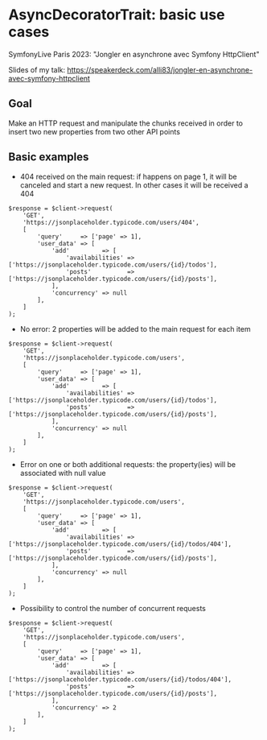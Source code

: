 # AsyncDecoratorTrait:  basic use cases

SymfonyLive Paris 2023: "Jongler en asynchrone avec Symfony HttpClient"

Slides of my talk: https://speakerdeck.com/alli83/jongler-en-asynchrone-avec-symfony-httpclient

## Goal

Make an HTTP request and manipulate the chunks received in order to insert two new properties from two other API points 

## Basic examples

- 404 received on the main request: if happens on page 1, it will be canceled and start a new request. In other cases it will be received a 404

```
$response = $client->request(
    'GET',
    'https://jsonplaceholder.typicode.com/users/404',
    [
        'query'     => ['page' => 1],
        'user_data' => [
            'add'         => [
                'availabilities' => ['https://jsonplaceholder.typicode.com/users/{id}/todos'],
                'posts'          => ['https://jsonplaceholder.typicode.com/users/{id}/posts'],
            ],
            'concurrency' => null
        ],
    ]
);

```

- No error: 2 properties will be added to the main request for each item

```
$response = $client->request(
    'GET',
    'https://jsonplaceholder.typicode.com/users',
    [
        'query'     => ['page' => 1],
        'user_data' => [
            'add'         => [
                'availabilities' => ['https://jsonplaceholder.typicode.com/users/{id}/todos'],
                'posts'          => ['https://jsonplaceholder.typicode.com/users/{id}/posts'],
            ],
            'concurrency' => null
        ],
    ]
);

```

- Error on one or both additional requests: the property(ies) will be associated with null value

```
$response = $client->request(
    'GET',
    'https://jsonplaceholder.typicode.com/users',
    [
        'query'     => ['page' => 1],
        'user_data' => [
            'add'         => [
                'availabilities' => ['https://jsonplaceholder.typicode.com/users/{id}/todos/404'],
                'posts'          => ['https://jsonplaceholder.typicode.com/users/{id}/posts'],
            ],
            'concurrency' => null
        ],
    ]
);

```

- Possibility to control the number of concurrent requests

```
$response = $client->request(
    'GET',
    'https://jsonplaceholder.typicode.com/users',
    [
        'query'     => ['page' => 1],
        'user_data' => [
            'add'         => [
                'availabilities' => ['https://jsonplaceholder.typicode.com/users/{id}/todos/404'],
                'posts'          => ['https://jsonplaceholder.typicode.com/users/{id}/posts'],
            ],
            'concurrency' => 2
        ],
    ]
);

```

